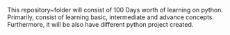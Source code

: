 This repository~folder will consist of 100 Days worth of learning on python. 
Primarily, consist of learning basic, intermediate and advance concepts.
Furthermore, it will be also have different python project created.
